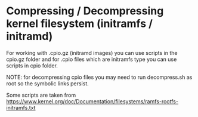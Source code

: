 # Compressing / Decompressing kernel filesystem (initramfs / initramd)
For working with .cpio.gz (initramd images) you can use scripts in the cpio.gz folder and for .cpio files which are initramfs type you can use scripts in cpio folder.

NOTE: for decompressing cpio files you may need to run decompress.sh as root so the symbolic links persist.

Some scripts are taken from https://www.kernel.org/doc/Documentation/filesystems/ramfs-rootfs-initramfs.txt
